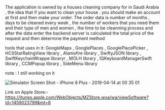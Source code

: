 The application is owned by a houses cleaning  company for  in Saudi Arabia . the idea that if you want to clean your house . you should make an account at  first and then make your order. The order data is  number of months , days to be cleaned every week , the number of workers that you  need them and their type of men and women , the time to be cleanning process and after the data enter the backend server  is calculated  the total price of the request and then determine the payment method 

tools that uses in it: 
 GoogleMaps , GooglePlaces , GooglePlacePicker , HCSStarRatingView library , Alamofire library , SwiftyJSON library , SwiftKeychainWrappe libraryr , MOLH library , IQKeyboardManagerSwift library , CCMPopup library , SideMenu library

note : I still working on it
 
 
 ![Simulator Screen Shot - iPhone 8 Plus - 2019-04-14 at 00 35 01](https://user-images.githubusercontent.com/28659588/56085982-729e9900-5e4d-11e9-945c-6e74e0e4d4e0.png)
 
 Link on Apple Store:- 
 https://itunes.apple.com/WebObjects/MZStore.woa/wa/viewSoftware?id=1459023799&mt=8

